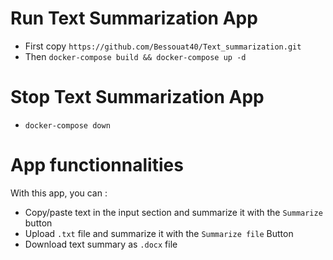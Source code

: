 # Run Text Summarization App

* First copy `https://github.com/Bessouat40/Text_summarization.git` 
* Then `docker-compose build && docker-compose up -d`

# Stop Text Summarization App

* `docker-compose down`

# App functionnalities

With this app, you can :

* Copy/paste text in the input section and summarize it with the `Summarize` button
* Upload `.txt` file and summarize it with the `Summarize file` Button
* Download text summary as `.docx` file